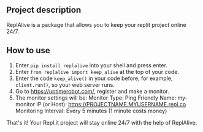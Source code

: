 Project description
-------------------

ReplAlive is a package that allows you to keep your replit project online 24/7.

How to use
-----------

1. Enter `pip install replalive` into your shell and press enter.
2. Enter `from replalive import keep_alive` at the top of your code.
3. Enter the code `keep_alive()` in your code before, for example, `client.run()`, so your web server runs.
4. Go to https://uptimerobot.com/, register and make a monitor.
5. The monitor settings will be:
   Monitor Type: Ping
   Friendly Name: my-monitor
   IP (or Host): https://PROJECTNAME.MYUSERNAME.repl.co
   Monitoring Interval: Every 5 minutes (1 minute costs money)

That's it! Your Repl.it project will stay online 24/7 with the help of ReplAlive.

